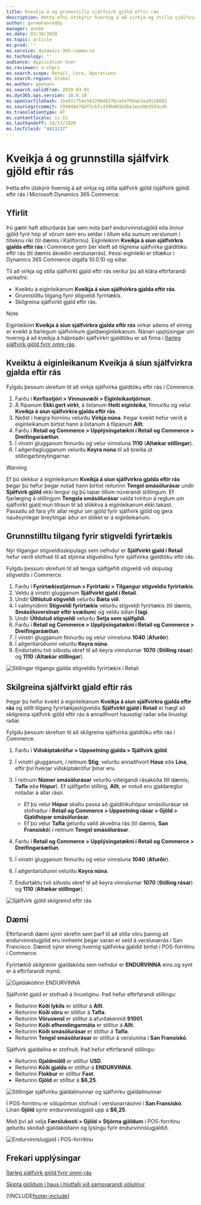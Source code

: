 ```yaml
---
title: Kveikja á og grunnstilla sjálfvirk gjöld eftir rás
description: Þetta efni útskýrir hvernig á að virkja og stilla sjálfvirkt gjald eftir rás í Microsoft Dynamics 365 Commerce.
author: gvrmohanreddy
manager: annbe
ms.date: 03/30/2020
ms.topic: article
ms.prod: ''
ms.service: dynamics-365-commerce
ms.technology: ''
audience: Application User
ms.reviewer: v-chgri
ms.search.scope: Retail, Core, Operations
ms.search.region: Global
ms.author: gmohanv
ms.search.validFrom: 2020-03-01
ms.dyn365.ops.version: 10.0.10
ms.openlocfilehash: 1be07c754e563298d82f6ca54f09ae3aa9118602
ms.sourcegitcommit: 199848e78df5cb7c439b001bdbe1ece963593cdb
ms.translationtype: HT
ms.contentlocale: is-IS
ms.lasthandoff: 10/13/2020
ms.locfileid: "4413137"
---
```

# <a name="enable-and-configure-auto-charges-by-channel"></a>Kveikja á og grunnstilla sjálfvirk gjöld eftir rás

Þetta efni útskýrir hvernig á að virkja og stilla sjálfvirk gjöld (sjálfvirk gjöld) eftir rás í Microsoft Dynamics 365 Commerce.

## <a name="overview"></a>Yfirlit

Þú gætir haft atburðarás þar sem nota þarf endurvinnslugjöld eða önnur gjöld fyrir hóp af vörum sem eru seldar í öllum eða sumum verslunum í tilteknu ríki (til dæmis í Kaliforníu). Eiginleikinn **Kveikja á síun sjálfvirkra gjalda eftir rás** í Commerce gerir þér kleift að tilgreina sjálfvirka gjaldtöku eftir rás (til dæmis ákveðin verslunarrás). Þessi eiginleiki er tiltækur í Dynamics 365 Commerce útgáfa 10.0.10 og síðar.

Til að virkja og stilla sjálfvirkt gjald eftir rás verður þú að klára eftirfarandi verkefni:

- Kveiktu á eiginleikanum **Kveikja á síun sjálfvirkra gjalda eftir rás**.
- Grunnstilltu tilgang fyrir stigveldi fyrirtækis.
- Skilgreina sjálfvirkt gjald eftir rás.

> [!NOTE]
> Eiginleikinn **Kveikja á síun sjálfvirkra gjalda eftir rás** virkar aðeins ef einnig er kveikt á ítarlegum sjálfvirkum gjaldaeiginleikanum. Nánari upplýsingar um hvernig á að kveikja á háþróaðri sjálfvirkri gjaldtöku er að finna í [Ítarleg sjálfvirk gjöld fyrir omni-rás](omni-auto-charges.md).

## <a name="turn-on-the-enable-filter-auto-charges-by-channel-feature"></a>Kveiktu á eiginleikanum Kveikja á síun sjálfvirkra gjalda eftir rás

Fylgdu þessum skrefum til að virkja sjálfvirka gjaldtöku eftir rás í Commerce.

1. Farðu í **Kerfisstjóri \> Vinnusvæði \> Eiginleikastjórnun**.
1. Á flipanum **Ekki gert virkt**, á listanum **Heiti eiginleika**, finnurðu og velur **Kveikja á síun sjálfvirkra gjalda eftir rás**.
1. Neðst í hægra horninu velurðu **Virkja núna**. Þegar kveikt hefur verið á eiginleikanum birtist hann á listanum á flipanum **Allt**.
1. Farðu í **Retail og Commerce \> Upplýsingatækni í Retail og Commerce \> Dreifingaráætlun**.
1. Í vinstri glugganum finnurðu og velur vinnsluna **1110** (**Altækar stillingar**).
1. Í aðgerðaglugganum velurðu **Keyra núna** til að breiða út stillingarbreytingarnar.

> [!WARNING]
> Ef þú slekkur á eiginleikanum **Kveikja á síun sjálfvirkra gjalda eftir rás** þegar þú hefur þegar notað hann birtist reiturinn **Tengsl smásölurásar** undir **Sjálfvirk gjöld** ekki lengur og þú tapar öllum núverandi stillingum. Ef fjarlæging á stillingum **Tengsla smásölurásar** valda tvíritun á reglum um sjálfvirkt gjald mun tilraun til að slökkva á eiginleikanum ekki takast. Passaðu að fara yfir allar reglur um gjöld fyrir sjálfvirk gjöld og gera nauðsynlegar breytingar áður en slökkt er á eiginleikanum.

## <a name="configure-the-organization-hierarchy-purpose"></a>Grunnstilltu tilgang fyrir stigveldi fyrirtækis

Nýr tilgangur stigveldisskipulags sem nefndur er **Sjálfvirkt gjald í Retail** hefur verið stofnað til að stjórna stigveldinu fyrir sjálfvirka gjaldtöku eftir rás.

Fylgdu þessum skrefum til að tengja sjálfgefið stigveldi við skipulag stigveldis í Commerce.
        
1. Farðu í **Fyrirtækisstjórnun \> Fyrirtæki \> Tilgangur stigveldis fyrirtækis**.
1. Veldu á vinstri glugganum **Sjálfvirkt gjald í Retail**.
1. Undir **Úthlutuð stigveldi** velurðu **Bæta við**.
1. Í valmyndinni **Stigveldi fyrirtækis** velurðu stigveldi fyrirtækis (til dæmis, **Smásöluverslnair eftir svæðum**) og veldu síðan **Í lagi**.
1. Undir **Úthlutuð stigveldi** velurðu **Setja sem sjálfgildi**.
1. Farðu í **Retail og Commerce \> Upplýsingatækni í Retail og Commerce \> Dreifingaráætlun**.
1. Í vinstri glugganum finnurðu og velur vinnsluna **1040** (**Afurðir**).
1. Í aðgerðarúðunni velurðu **Keyra núna**.
1. Endurtaktu tvö síðustu skref til að keyra vinnslurnar **1070** (**Stilling rásar**) og **1110** (**Altækar stillingar**).

![Stillingar tilgangs gjalda stigveldis fyrirtækis í Retail](media/Auto-charges-org-hierarchy-purpose.png)

## <a name="define-auto-charges-by-channel"></a>Skilgreina sjálfvirkt gjald eftir rás

Þegar þú hefur kveikt á eiginleikanum **Kveikja á síun sjálfvirkra gjalda eftir rás** og stillt tilgang fyrirtækjastigveldis **Sjálfvirkt gjald í Retail** er hægt að skilgreina sjálfvirk gjöld eftir rás á annaðhvort hausstigi raðar eða línustigi raðar.

Fylgdu þessum skrefum til að skilgreina sjálfvirka gjaldtöku eftir rás í Commerce.

1. Farðu í **Viðskiptakröfur \> Uppsetning gjalda \> Sjálfvirk gjöld**.
1. Í vinstri glugganum, í reitnum **Stig**, velurðu annaðhvort **Haus** eða **Lína**, eftir því hverjar viðskiptakröfur þínar eru.
1. Í reitnum **Númer smásölurásar** velurðu viðeigandi rásakóða (til dæmis, **Tafla** eða **Hópur**). Ef sjálfgefin stilling, **Allt**, er notuð eru gjaldareglur notaðar á allar rásir.

    - Ef þú velur **Hópur** skaltu passa að gjaldtökuhópur smásölurásar sé stofnaður í **Retail og Commerce \> Uppsetning rásar \> Gjöld \> Gjaldhópar smásölurásar**.
    - Ef þú velur **Tafla** geturðu valið ákveðna rás (til dæmis, **San Fransiskó**) í reitnum **Tengsl smásölurásar**.

1. Farðu í **Retail og Commerce \> Upplýsingatækni í Retail og Commerce \> Dreifingaráætlun**.
1. Í vinstri glugganum finnurðu og velur vinnsluna **1040** (**Afurðir**).
1. Í aðgerðarúðunni velurðu **Keyra núna**.
1. Endurtaktu tvö síðustu skref til að keyra vinnslurnar **1070** (**Stilling rásar**) og **1110** (**Altækar stillingar**).
    
![Sjálfvirk gjöld skilgreind eftir rás](media/Auto-charges-line-charge-by-channel.png)

## <a name="example-scenario"></a>Dæmi

Eftirfarandi dæmi sýnir skrefin sem þarf til að stilla vöru þannig að endurvinnslugjöld eru innheimt þegar varan er seld á verslunarrás í San Francisco. Dæmið sýnir einnig hvernig sjálfvirka gjaldið birtist í POS-forritinu í Commerce.

Fyrirtækið skilgreinir gjaldakóða sem nefndur er **ENDURVINNA** eins og sýnt er á eftirfarandi mynd.

![Gjaldakóðinn ENDURVINNA](media/Auto-charges-charge-code.png)

Sjálfvirkt gjald er stofnað á línustiginu. Það hefur eftirfarandi stillingu:

- Reiturinn **Kóði lykils** er stilltur á **Allt**.
- Reiturinn **Kóði vöru** er stilltur á **Tafla**.
- Reiturinn **Vöruvensl** er stilltur á afurðakennið **91001**.
- Reiturinn **Kóði afhendingarmáta** er stilltur á **Allt**.
- Reiturinn **Kóði smásölurásar** er stilltur á **Tafla**.
- Reiturinn **Tengsl smásölurásar** er stilltur á verslunina í **San Fransiskó**.

Sjálfvirk gjaldalína er stofnuð. Það hefur eftirfarandi stillingu:

- Reiturinn **Gjaldmiðill** er stilltur **USD**.
- Reiturinn **Kóði gjalda** er stilltur á **ENDURVINNA**.
- Reiturinn **Flokkur** er stilltur **Fast**.
- Reiturinn **Gjöld** er stilltur á **$6,25**.

![Stillingar sjálfvirku gjaldalínunnar og sjálfvirku gjaldalínunnar](media/Auto-charges-recyclingfee-line-fee.png)

Í POS-forritinu er sölupöntun stofnuð í verslunarrásinni í **San Fransiskó**. Línan **Gjöld** sýnir endurvinnslugjald upp á **$6,25**.

Með því að velja **Færslukosti \> Gjöld \> Stjórna gjöldum** í POS-forritinu geturðu skoðað gjaldakóðann og lýsingu fyrir endurvinnslugjaldið.

![Endurvinnslugjald í POS-forritinu](media/pos-auto-charges-recyclingfee-line-fee.png)

## <a name="additional-resources"></a>Frekari upplýsingar

[Ítarleg sjálfvirk gjöld fyrir omni-rás](omni-auto-charges.md)

[Skipta gjöldum í haus í hlutfalli við samsvarandi sölulínur](pro-rate-charges-matching-lines.md)


[!INCLUDE[footer-include](../includes/footer-banner.md)]
